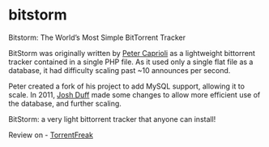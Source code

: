 bitstorm
========

Bitstorm: The World’s Most Simple BitTorrent Tracker

BitStorm was originally written by <a href="https://caprioli.se/">Peter Caprioli</a> as a lightweight bittorrent tracker contained in a single PHP file. As it used only a single flat file as a database, it had difficulty scaling past ~10 announces per second.

Peter created a fork of his project to add MySQL support, allowing it to scale. In 2011, <a href="http://joshduff.com/">Josh Duff</a> made some changes to allow more efficient use of the database, and further scaling.

BitStorm: a very light bittorrent tracker that anyone can install!

Review on - <a href="http://torrentfreak.com/bitstorm-the-worlds-most-simple-bittorrent-tracker-110616/">TorrentFreak</a>
